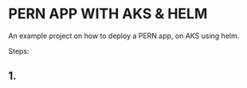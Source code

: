 # PERN APP WITH AKS & HELM

An example project on how to deploy a PERN app, on AKS using helm.

Steps:

## 1. 
